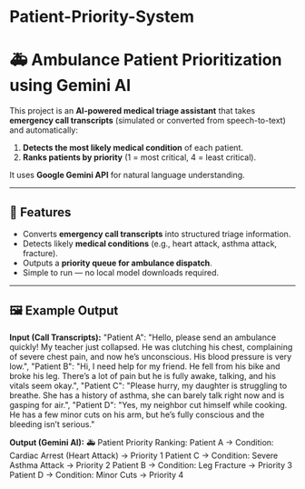 # Patient-Priority-System

# 🚑 Ambulance Patient Prioritization using Gemini AI

This project is an **AI-powered medical triage assistant** that takes **emergency call transcripts** (simulated or converted from speech-to-text) and automatically:

1. **Detects the most likely medical condition** of each patient.  
2. **Ranks patients by priority** (1 = most critical, 4 = least critical).  

It uses **Google Gemini API** for natural language understanding.

---

## 📌 Features
- Converts **emergency call transcripts** into structured triage information.  
- Detects likely **medical conditions** (e.g., heart attack, asthma attack, fracture).  
- Outputs a **priority queue for ambulance dispatch**.  
- Simple to run — no local model downloads required.  

---

## 🖼 Example Output

**Input (Call Transcripts):**
"Patient A": "Hello, please send an ambulance quickly! My teacher just collapsed. He was clutching his chest, complaining of severe chest pain, and now he’s unconscious. His blood pressure is very low.",
"Patient B": "Hi, I need help for my friend. He fell from his bike and broke his leg. There’s a lot of pain but he is fully awake, talking, and his vitals seem okay.", 
"Patient C": "Please hurry, my daughter is struggling to breathe. She has a history of asthma, she can barely talk right now and is gasping for air.", 
"Patient D": "Yes, my neighbor cut himself while cooking. He has a few minor cuts on his arm, but he’s fully conscious and the bleeding isn’t serious."

**Output (Gemini AI):**
🚑 Patient Priority Ranking:
Patient A → Condition: Cardiac Arrest (Heart Attack) → Priority 1
Patient C → Condition: Severe Asthma Attack → Priority 2
Patient B → Condition: Leg Fracture → Priority 3
Patient D → Condition: Minor Cuts → Priority 4
